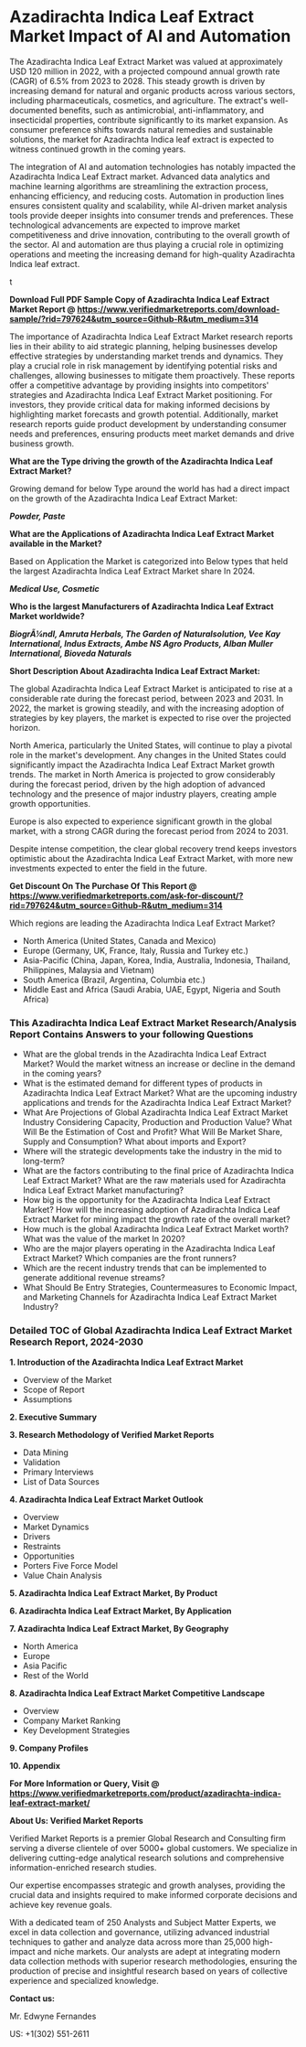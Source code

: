 <meta name="title" content="Global  Azadirachta Indica Leaf Extract Market Impact of AI and Automation"><meta name="description" content="  The Azadirachta Indica Leaf Extract Market was valued at approximately USD 120 million in 2022, with a projected compound annual growth rate (CAGR) of 6.5% from 2023"><meta name="title" content=" Azadirachta Indica Leaf Extract Market Size, Share, Scope, Trends, Growth, Opportunities, Analysis, Forecast"> <h1>Azadirachta Indica Leaf Extract Market Impact of AI and Automation</h1> <p>The Azadirachta Indica Leaf Extract Market was valued at approximately USD 120 million in 2022, with a projected compound annual growth rate (CAGR) of 6.5% from 2023 to 2028. This steady growth is driven by increasing demand for natural and organic products across various sectors, including pharmaceuticals, cosmetics, and agriculture. The extract's well-documented benefits, such as antimicrobial, anti-inflammatory, and insecticidal properties, contribute significantly to its market expansion. As consumer preference shifts towards natural remedies and sustainable solutions, the market for Azadirachta Indica leaf extract is expected to witness continued growth in the coming years.</p> <p>The integration of AI and automation technologies has notably impacted the Azadirachta Indica Leaf Extract market. Advanced data analytics and machine learning algorithms are streamlining the extraction process, enhancing efficiency, and reducing costs. Automation in production lines ensures consistent quality and scalability, while AI-driven market analysis tools provide deeper insights into consumer trends and preferences. These technological advancements are expected to improve market competitiveness and drive innovation, contributing to the overall growth of the sector. AI and automation are thus playing a crucial role in optimizing operations and meeting the increasing demand for high-quality Azadirachta Indica leaf extract.</p> t</p><p id="" class=""><strong>Download Full PDF Sample Copy of Azadirachta Indica Leaf Extract Market Report @ <a href="https://www.verifiedmarketreports.com/download-sample/?rid=797624&utm_source=Github-R&utm_medium=314" target="_blank">https://www.verifiedmarketreports.com/download-sample/?rid=797624&utm_source=Github-R&utm_medium=314</a></strong></p><p>The importance of&nbsp;Azadirachta Indica Leaf Extract Market research reports lies in their ability to aid strategic planning, helping businesses develop effective strategies by understanding market trends and dynamics. They play a crucial role in risk management by identifying potential risks and challenges, allowing businesses to mitigate them proactively. These reports offer a competitive advantage by providing insights into competitors' strategies and Azadirachta Indica Leaf Extract Market positioning. For investors, they provide critical data for making informed decisions by highlighting market forecasts and growth potential. Additionally, market research reports guide product development by understanding consumer needs and preferences, ensuring products meet market demands and drive business growth.</p><p><strong>What are the&nbsp;Type driving the growth of the Azadirachta Indica Leaf Extract Market?</strong></p><p id="" class="">Growing demand for below Type around the world has had a direct impact on the growth of the Azadirachta Indica Leaf Extract Market:</p><em><strong>Powder, Paste</strong></em></p><strong>What are the&nbsp;Applications&nbsp;of Azadirachta Indica Leaf Extract Market available in the Market?</strong></p><p id="" class="">Based on Application the Market is categorized into Below types that held the largest Azadirachta Indica Leaf Extract Market share In 2024.</p><em><strong>Medical Use, Cosmetic</strong></em></p><strong>Who is the largest Manufacturers of Azadirachta Indica Leaf Extract Market worldwide?</strong></p><p><em><strong>BiogrÃ¼ndl, Amruta Herbals, The Garden of Naturalsolution, Vee Kay International, Indus Extracts, Ambe NS Agro Products, Alban Muller International, Bioveda Naturals</strong></em></p><p id="" class=""><strong>Short Description About Azadirachta Indica Leaf Extract Market:</strong></p><p>The global Azadirachta Indica Leaf Extract Market is anticipated to rise at a considerable rate during the forecast period, between 2023 and 2031. In 2022, the market is growing steadily, and with the increasing adoption of strategies by key players, the market is expected to rise over the projected horizon.</p><p>North America, particularly the United States, will continue to play a pivotal role in the market's development. Any changes in the United States could significantly impact the Azadirachta Indica Leaf Extract Market growth trends. The market in North America is projected to grow considerably during the forecast period, driven by the high adoption of advanced technology and the presence of major industry players, creating ample growth opportunities.</p><p>Europe is also expected to experience significant growth in the global market, with a strong CAGR during the forecast period from 2024 to 2031.</p><p>Despite intense competition, the clear global recovery trend keeps investors optimistic about the Azadirachta Indica Leaf Extract Market, with more new investments expected to enter the field in the future.</p><p id="" class=""><strong>Get Discount On The Purchase Of This Report @ <a href="https://www.verifiedmarketreports.com/ask-for-discount/?rid=797624&utm_source=Github-R&utm_medium=314" target="_blank">https://www.verifiedmarketreports.com/ask-for-discount/?rid=797624&utm_source=Github-R&utm_medium=314</a></strong></p>Which regions are leading the Azadirachta Indica Leaf Extract Market?</p><ul><li>North America (United States, Canada and Mexico)</li><li>Europe (Germany, UK, France, Italy, Russia and Turkey etc.)</li><li>Asia-Pacific (China, Japan, Korea, India, Australia, Indonesia, Thailand, Philippines, Malaysia and Vietnam)</li><li>South America (Brazil, Argentina, Columbia etc.)</li><li>Middle East and Africa (Saudi Arabia, UAE, Egypt, Nigeria and South Africa)</li></ul><h3 id="" class="">This Azadirachta Indica Leaf Extract Market Research/Analysis Report Contains Answers to your following Questions</h3><ul><li>What are the global trends in the Azadirachta Indica Leaf Extract Market? Would the market witness an increase or decline in the demand in the coming years?</li><li>What is the estimated demand for different types of products in Azadirachta Indica Leaf Extract Market? What are the upcoming industry applications and trends for the Azadirachta Indica Leaf Extract Market?</li><li>What Are Projections of Global Azadirachta Indica Leaf Extract Market Industry Considering Capacity, Production and Production Value? What Will Be the Estimation of Cost and Profit? What Will Be Market Share, Supply and Consumption? What about imports and Export?</li><li>Where will the strategic developments take the industry in the mid to long-term?</li><li>What are the factors contributing to the final price of Azadirachta Indica Leaf Extract Market? What are the raw materials used for Azadirachta Indica Leaf Extract Market manufacturing?</li><li>How big is the opportunity for the Azadirachta Indica Leaf Extract Market? How will the increasing adoption of Azadirachta Indica Leaf Extract Market for mining impact the growth rate of the overall market?</li><li>How much is the global Azadirachta Indica Leaf Extract Market worth? What was the value of the market In 2020?</li><li>Who are the major players operating in the Azadirachta Indica Leaf Extract Market? Which companies are the front runners?</li><li>Which are the recent industry trends that can be implemented to generate additional revenue streams?</li><li>What Should Be Entry Strategies, Countermeasures to Economic Impact, and Marketing Channels for Azadirachta Indica Leaf Extract Market Industry?</li></ul><h3 id="" class="">Detailed TOC of Global Azadirachta Indica Leaf Extract Market Research Report, 2024-2030</h3><p id="" class=""><strong>1. Introduction of the Azadirachta Indica Leaf Extract Market</strong></p><ul><li>Overview of the Market</li><li>Scope of Report</li><li>Assumptions</li></ul><p id="" class=""><strong>2. Executive Summary</strong></p><p id="" class=""><strong>3. Research Methodology of Verified Market Reports</strong></p><ul><li>Data Mining</li><li>Validation</li><li>Primary Interviews</li><li>List of Data Sources</li></ul><p id="" class=""><strong>4. Azadirachta Indica Leaf Extract Market Outlook</strong></p><ul><li>Overview</li><li>Market Dynamics</li><li>Drivers</li><li>Restraints</li><li>Opportunities</li><li>Porters Five Force Model</li><li>Value Chain Analysis</li></ul><p id="" class=""><strong>5. Azadirachta Indica Leaf Extract Market, By Product</strong></p><p id="" class=""><strong>6. Azadirachta Indica Leaf Extract Market, By Application</strong></p><p id="" class=""><strong>7. Azadirachta Indica Leaf Extract Market, By Geography</strong></p><ul><li>North America</li><li>Europe</li><li>Asia Pacific</li><li>Rest of the World</li></ul><p id="" class=""><strong>8. Azadirachta Indica Leaf Extract Market Competitive Landscape</strong></p><ul><li>Overview</li><li>Company Market Ranking</li><li>Key Development Strategies</li></ul><p id="" class=""><strong>9. Company Profiles</strong></p><p id="" class=""><strong>10. Appendix</strong></p><p id="" class=""><strong>For More Information or Query, Visit @ <a href="https://www.verifiedmarketreports.com/product/azadirachta-indica-leaf-extract-market/" target="_blank">https://www.verifiedmarketreports.com/product/azadirachta-indica-leaf-extract-market/</a></strong></p><p id="" class=""><strong>About Us: Verified Market Reports</strong></p><p id="" class="">Verified Market Reports is a premier Global Research and Consulting firm serving a diverse clientele of over 5000+ global customers. We specialize in delivering cutting-edge analytical research solutions and comprehensive information-enriched research studies.</p><p id="" class="">Our expertise encompasses strategic and growth analyses, providing the crucial data and insights required to make informed corporate decisions and achieve key revenue goals.</p><p id="" class="">With a dedicated team of 250 Analysts and Subject Matter Experts, we excel in data collection and governance, utilizing advanced industrial techniques to gather and analyze data across more than 25,000 high-impact and niche markets. Our analysts are adept at integrating modern data collection methods with superior research methodologies, ensuring the production of precise and insightful research based on years of collective experience and specialized knowledge.</p><p id="" class=""><strong>Contact us:</strong></p><p id="" class="">Mr. Edwyne Fernandes</p><p id="" class="">US: +1(302) 551-2611</p>